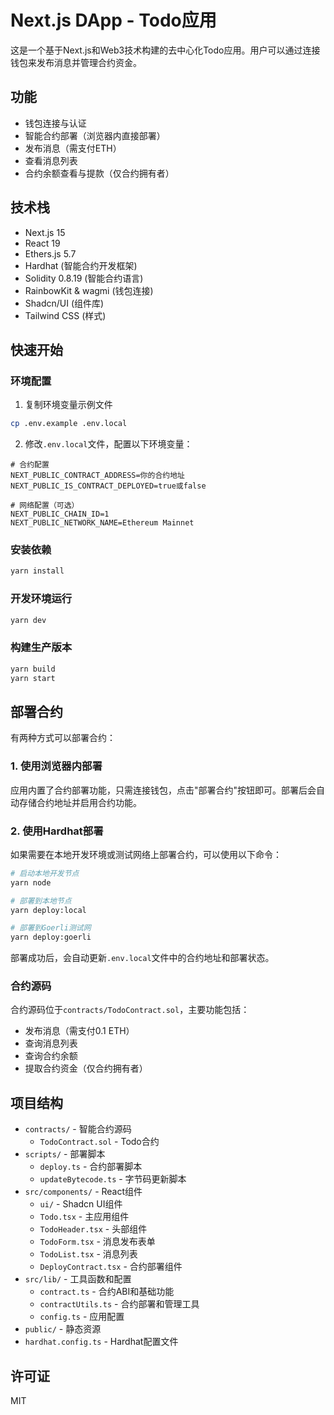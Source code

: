 # Next.js DApp - Todo应用

这是一个基于Next.js和Web3技术构建的去中心化Todo应用。用户可以通过连接钱包来发布消息并管理合约资金。

## 功能

- 钱包连接与认证
- 智能合约部署（浏览器内直接部署）
- 发布消息（需支付ETH）
- 查看消息列表
- 合约余额查看与提款（仅合约拥有者）

## 技术栈

- Next.js 15
- React 19
- Ethers.js 5.7
- Hardhat (智能合约开发框架)
- Solidity 0.8.19 (智能合约语言)
- RainbowKit & wagmi (钱包连接)
- Shadcn/UI (组件库)
- Tailwind CSS (样式)

## 快速开始

### 环境配置

1. 复制环境变量示例文件
```bash
cp .env.example .env.local
```

2. 修改`.env.local`文件，配置以下环境变量：

```
# 合约配置
NEXT_PUBLIC_CONTRACT_ADDRESS=你的合约地址
NEXT_PUBLIC_IS_CONTRACT_DEPLOYED=true或false

# 网络配置（可选）
NEXT_PUBLIC_CHAIN_ID=1
NEXT_PUBLIC_NETWORK_NAME=Ethereum Mainnet
```

### 安装依赖

```bash
yarn install
```

### 开发环境运行

```bash
yarn dev
```

### 构建生产版本

```bash
yarn build
yarn start
```

## 部署合约

有两种方式可以部署合约：

### 1. 使用浏览器内部署

应用内置了合约部署功能，只需连接钱包，点击"部署合约"按钮即可。部署后会自动存储合约地址并启用合约功能。

### 2. 使用Hardhat部署

如果需要在本地开发环境或测试网络上部署合约，可以使用以下命令：

```bash
# 启动本地开发节点
yarn node

# 部署到本地节点
yarn deploy:local

# 部署到Goerli测试网
yarn deploy:goerli
```

部署成功后，会自动更新`.env.local`文件中的合约地址和部署状态。

### 合约源码

合约源码位于`contracts/TodoContract.sol`，主要功能包括：

- 发布消息（需支付0.1 ETH）
- 查询消息列表
- 查询合约余额
- 提取合约资金（仅合约拥有者）

## 项目结构

- `contracts/` - 智能合约源码
  - `TodoContract.sol` - Todo合约
- `scripts/` - 部署脚本
  - `deploy.ts` - 合约部署脚本
  - `updateBytecode.ts` - 字节码更新脚本
- `src/components/` - React组件
  - `ui/` - Shadcn UI组件
  - `Todo.tsx` - 主应用组件
  - `TodoHeader.tsx` - 头部组件
  - `TodoForm.tsx` - 消息发布表单
  - `TodoList.tsx` - 消息列表
  - `DeployContract.tsx` - 合约部署组件
- `src/lib/` - 工具函数和配置
  - `contract.ts` - 合约ABI和基础功能
  - `contractUtils.ts` - 合约部署和管理工具
  - `config.ts` - 应用配置
- `public/` - 静态资源
- `hardhat.config.ts` - Hardhat配置文件

## 许可证

MIT
